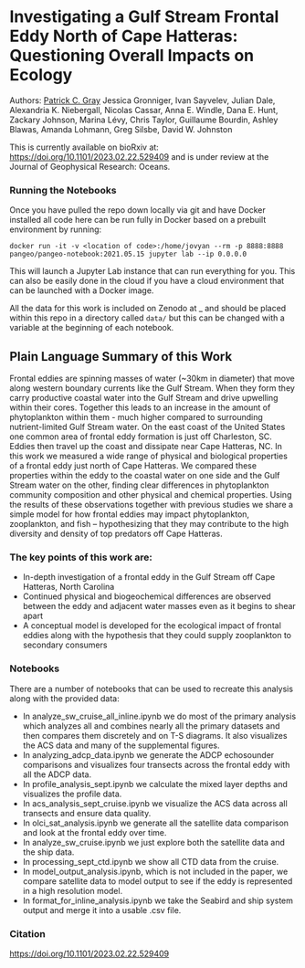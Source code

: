# Investigating a Gulf Stream Frontal Eddy North of Cape Hatteras: Questioning Overall Impacts on Ecology

Authors:
[Patrick C. Gray](https://orcid.org/0000-0002-8997-5255) Jessica Gronniger, Ivan Sayvelev, Julian Dale, Alexandria K. Niebergall, Nicolas Cassar, Anna E. Windle, Dana E. Hunt, Zackary Johnson, Marina Lévy, Chris Taylor, Guillaume Bourdin, Ashley Blawas, Amanda Lohmann, Greg Silsbe, David W. Johnston

This is currently available on bioRxiv at: https://doi.org/10.1101/2023.02.22.529409 and is under review at the Journal of Geophysical Research: Oceans.

### Running the Notebooks
Once you have pulled the repo down locally via git and have Docker installed all code here can be run fully in Docker based on a prebuilt environment by running:

`docker run -it -v <location of code>:/home/jovyan --rm -p 8888:8888 pangeo/pangeo-notebook:2021.05.15 jupyter lab --ip 0.0.0.0`

This will launch a Jupyter Lab instance that can run everything for you. This can also be easily done in the cloud if you have a cloud environment that can be launched with a Docker image.

All the data for this work is included on Zenodo at _ and should be placed within this repo in a directory called `data/` but this can be changed with a variable at the beginning of each notebook.

## Plain Language Summary of this Work

Frontal eddies are spinning masses of water (~30km in diameter) that move along western boundary currents like the Gulf Stream. When they form they carry productive coastal water into the Gulf Stream and drive upwelling within their cores. Together this leads to an increase in the amount of phytoplankton within them - much higher compared to surrounding nutrient-limited Gulf Stream water. On the east coast of the United States one common area of frontal eddy formation is just off Charleston, SC. Eddies then travel up the coast and dissipate near Cape Hatteras, NC. In this work we measured a wide range of physical and biological properties of a frontal eddy just north of Cape Hatteras. We compared these properties within the eddy to the coastal water on one side and the Gulf Stream water on the other, finding clear differences in phytoplankton community composition and other physical and chemical properties. Using the results of these observations together with previous studies we share a simple model for how frontal eddies may impact phytoplankton, zooplankton, and fish – hypothesizing that they may contribute to the high diversity and density of top predators off Cape Hatteras.

### The key points of this work are:
- In-depth investigation of a frontal eddy in the Gulf Stream off Cape Hatteras, North Carolina
- Continued physical and biogeochemical differences are observed between the eddy and adjacent water masses even as it begins to shear apart
- A conceptual model is developed for the ecological impact of frontal eddies along with the hypothesis that they could supply zooplankton to secondary consumers

### Notebooks
There are a number of notebooks that can be used to recreate this analysis along with the provided data: 
- In analyze_sw_cruise_all_inline.ipynb we do most of the primary analysis which analyzes all and combines nearly all the primary datasets and then compares them discretely and on T-S diagrams. It also visualizes the ACS data and many of the supplemental figures.
- In analyzing_adcp_data.ipynb we generate the ADCP echosounder comparisons and visualizes four transects across the frontal eddy with all the ADCP data. 
- In profile_analysis_sept.ipynb we calculate the mixed layer depths and visualizes the profile data.
- In acs_analysis_sept_cruise.ipynb we visualize the ACS data across all transects and ensure data quality.
- In olci_sat_analysis.ipynb we generate all the satellite data comparison and look at the frontal eddy over time.
- In analyze_sw_cruise.ipynb we just explore both the satellite data and the ship data.
- In processing_sept_ctd.ipynb we show all CTD data from the cruise.
- In model_output_analysis.ipynb, which is not included in the paper, we compare satellite data to model output to see if the eddy is represented in a high resolution model.
- In format_for_inline_analysis.ipynb we take the Seabird and ship system output and merge it into a usable .csv file.


### Citation
https://doi.org/10.1101/2023.02.22.529409
